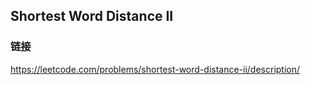 ## Shortest Word Distance II  
### 链接  
https://leetcode.com/problems/shortest-word-distance-ii/description/